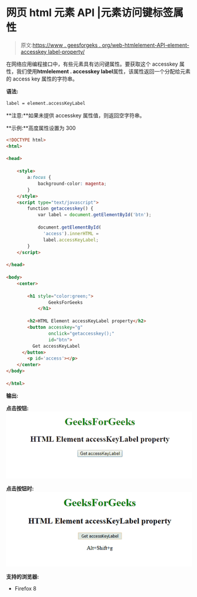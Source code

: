 # 网页 html 元素 API |元素访问键标签属性

> 原文:[https://www . geesforgeks . org/web-htmlelement-API-element-accesskey label-property/](https://www.geeksforgeeks.org/web-htmlelement-api-element-accesskeylabel-property/)

在网络应用编程接口中，有些元素具有访问键属性。要获取这个 accesskey 属性，我们使用**htmlelement . accesskey label**属性，该属性返回一个分配给元素的 access key 属性的字符串。

**语法:**

```html
label = element.accessKeyLabel
```

**注意:**如果未提供 accesskey 属性值，则返回空字符串。

**示例:**高度属性设置为 300

```html
<!DOCTYPE html>
<html>

<head>

    <style>
        a:focus {
            background-color: magenta;
        }
    </style>
    <script type="text/javascript">
        function getaccesskey() {
            var label = document.getElementById('btn');

            document.getElementById(
              'access').innerHTML = 
              label.accessKeyLabel;
        }
    </script>

</head>

<body>
    <center>

        <h1 style="color:green;">  
                GeeksForGeeks  
            </h1>

        <h2>HTML Element accessKeyLabel property</h2>
        <button accesskey="g"
                onclick="getaccesskey();"
                id="btn">
          Get accessKeyLabel
      </button>
        <p id='access'></p>
    </center>
</body>

</html>
```

**输出:**

**点击按钮:**
![](img/11cb1379a9609741d13e6efea497bb91.png)

**点击按钮时:**
![](img/604ae749278bea5cc21709b0398030e4.png)

**支持的浏览器:**

*   Firefox 8